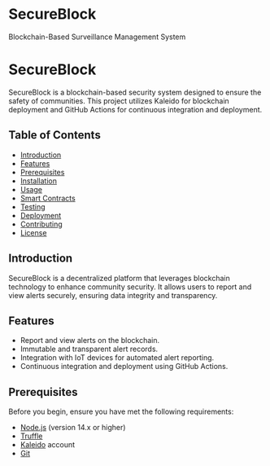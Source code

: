 # SecureBlock
Blockchain-Based Surveillance Management System

# SecureBlock

SecureBlock is a blockchain-based security system designed to ensure the safety of communities. This project utilizes Kaleido for blockchain deployment and GitHub Actions for continuous integration and deployment.

## Table of Contents
- [Introduction](#introduction)
- [Features](#features)
- [Prerequisites](#prerequisites)
- [Installation](#installation)
- [Usage](#usage)
- [Smart Contracts](#smart-contracts)
- [Testing](#testing)
- [Deployment](#deployment)
- [Contributing](#contributing)
- [License](#license)

## Introduction

SecureBlock is a decentralized platform that leverages blockchain technology to enhance community security. It allows users to report and view alerts securely, ensuring data integrity and transparency.

## Features

- Report and view alerts on the blockchain.
- Immutable and transparent alert records.
- Integration with IoT devices for automated alert reporting.
- Continuous integration and deployment using GitHub Actions.

## Prerequisites

Before you begin, ensure you have met the following requirements:

- [Node.js](https://nodejs.org/) (version 14.x or higher)
- [Truffle](https://www.trufflesuite.com/truffle)
- [Kaleido](https://www.kaleido.io/) account
- [Git](https://git-scm.com/)
